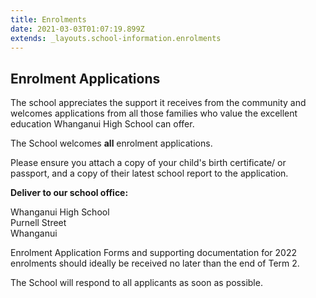 ```yaml
---
title: Enrolments
date: 2021-03-03T01:07:19.899Z
extends: _layouts.school-information.enrolments
---
```

## Enrolment Applications

The school appreciates the support it receives from the community and welcomes applications from all those families who value the excellent education Whanganui High School can offer.

The School welcomes **all** enrolment applications.

Please ensure you attach a copy of your child's birth certificate/ or passport, and a copy of their latest school report to the application.

**Deliver to our school office:**

Whanganui High School\
Purnell Street\
Whanganui

Enrolment Application Forms and supporting documentation for 2022 enrolments should ideally be received no later than the end of Term 2.

The School will respond to all applicants as soon as possible.